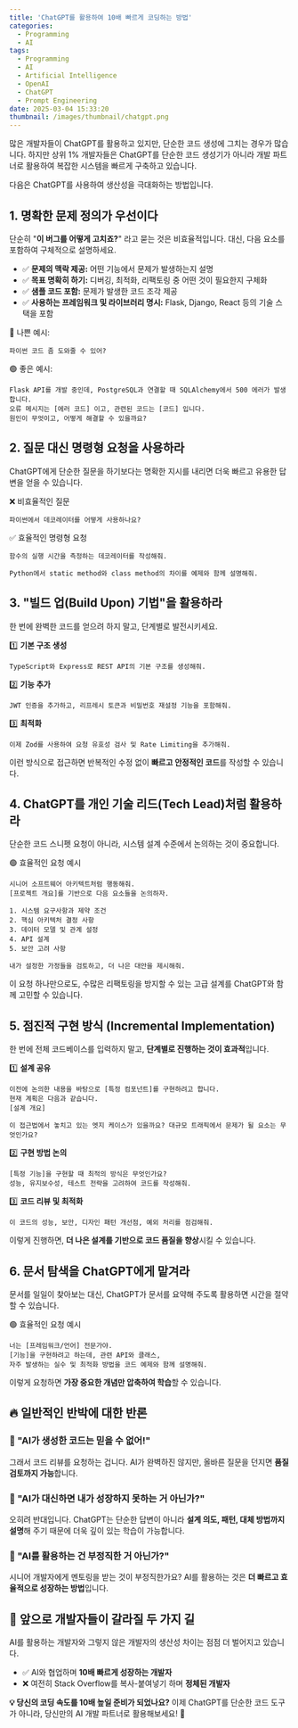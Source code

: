```yaml
---
title: 'ChatGPT를 활용하여 10배 빠르게 코딩하는 방법'
categories:
  - Programming
  - AI
tags:
  - Programming
  - AI
  - Artificial Intelligence
  - OpenAI
  - ChatGPT
  - Prompt Engineering
date: 2025-03-04 15:33:20
thumbnail: /images/thumbnail/chatgpt.png
---
```


많은 개발자들이 ChatGPT를 활용하고 있지만, 단순한 코드 생성에 그치는 경우가 많습니다. 하지만 상위 1% 개발자들은 ChatGPT를 단순한 코드 생성기가 아니라 개발 파트너로 활용하여 복잡한 시스템을 빠르게 구축하고 있습니다.

다음은 ChatGPT를 사용하여 생산성을 극대화하는 방법입니다.

## 1. 명확한 문제 정의가 우선이다

단순히 "**이 버그를 어떻게 고치죠?**" 라고 묻는 것은 비효율적입니다. 대신, 다음 요소를 포함하여 구체적으로 설명하세요.

- ✅ **문제의 맥락 제공:** 어떤 기능에서 문제가 발생하는지 설명
- ✅ **목표 명확히 하기:** 디버깅, 최적화, 리팩토링 중 어떤 것이 필요한지 구체화
- ✅ **샘플 코드 포함:** 문제가 발생한 코드 조각 제공
- ✅ **사용하는 프레임워크 및 라이브러리 명시:** Flask, Django, React 등의 기술 스택을 포함

🔴 나쁜 예시:

```text
파이썬 코드 좀 도와줄 수 있어?
```

🟢 좋은 예시:

```text
Flask API를 개발 중인데, PostgreSQL과 연결할 때 SQLAlchemy에서 500 에러가 발생합니다.
오류 메시지는 [에러 코드] 이고, 관련된 코드는 [코드] 입니다.
원인이 무엇이고, 어떻게 해결할 수 있을까요?
```

## 2. 질문 대신 명령형 요청을 사용하라

ChatGPT에게 단순한 질문을 하기보다는 명확한 지시를 내리면 더욱 빠르고 유용한 답변을 얻을 수 있습니다.

❌ 비효율적인 질문

```text
파이썬에서 데코레이터를 어떻게 사용하나요?
```

✅ 효율적인 명령형 요청

```text
함수의 실행 시간을 측정하는 데코레이터를 작성해줘.
```

```text
Python에서 static method와 class method의 차이를 예제와 함께 설명해줘.
```

## 3. "빌드 업(Build Upon) 기법"을 활용하라

한 번에 완벽한 코드를 얻으려 하지 말고, 단계별로 발전시키세요.

1️⃣ **기본 구조 생성**

```text
TypeScript와 Express로 REST API의 기본 구조를 생성해줘.
```

2️⃣ **기능 추가**

```text
JWT 인증을 추가하고, 리프레시 토큰과 비밀번호 재설정 기능을 포함해줘.
```

3️⃣ **최적화**

```text
이제 Zod를 사용하여 요청 유효성 검사 및 Rate Limiting을 추가해줘.
```

이런 방식으로 접근하면 반복적인 수정 없이 **빠르고 안정적인 코드**를 작성할 수 있습니다.

## 4. ChatGPT를 개인 기술 리드(Tech Lead)처럼 활용하라

단순한 코드 스니펫 요청이 아니라, 시스템 설계 수준에서 논의하는 것이 중요합니다.

🟢 효율적인 요청 예시

```text
시니어 소프트웨어 아키텍트처럼 행동해줘.
[프로젝트 개요]를 기반으로 다음 요소들을 논의하자.

1. 시스템 요구사항과 제약 조건
2. 핵심 아키텍처 결정 사항
3. 데이터 모델 및 관계 설정
4. API 설계
5. 보안 고려 사항

내가 설정한 가정들을 검토하고, 더 나은 대안을 제시해줘.
```

이 요청 하나만으로도, 수많은 리팩토링을 방지할 수 있는 고급 설계를 ChatGPT와 함께 고민할 수 있습니다.

## 5. 점진적 구현 방식 (Incremental Implementation)

한 번에 전체 코드베이스를 입력하지 말고, **단계별로 진행하는 것이 효과적**입니다.

1️⃣ **설계 공유**

```text
이전에 논의한 내용을 바탕으로 [특정 컴포넌트]를 구현하려고 합니다.
현재 계획은 다음과 같습니다.
[설계 개요]

이 접근법에서 놓치고 있는 엣지 케이스가 있을까요? 대규모 트래픽에서 문제가 될 요소는 무엇인가요?
```

2️⃣ **구현 방법 논의**

```text
[특정 기능]을 구현할 때 최적의 방식은 무엇인가요?
성능, 유지보수성, 테스트 전략을 고려하여 코드를 작성해줘.
```

3️⃣ **코드 리뷰 및 최적화**

```text
이 코드의 성능, 보안, 디자인 패턴 개선점, 예외 처리를 점검해줘.
```

이렇게 진행하면, **더 나은 설계를 기반으로 코드 품질을 향상**시킬 수 있습니다.

## 6. 문서 탐색을 ChatGPT에게 맡겨라

문서를 일일이 찾아보는 대신, ChatGPT가 문서를 요약해 주도록 활용하면 시간을 절약할 수 있습니다.

🟢 효율적인 요청 예시

```text
너는 [프레임워크/언어] 전문가야.
[기능]을 구현하려고 하는데, 관련 API와 클래스,
자주 발생하는 실수 및 최적화 방법을 코드 예제와 함께 설명해줘.
```

이렇게 요청하면 **가장 중요한 개념만 압축하여 학습**할 수 있습니다.

## 🔥 일반적인 반박에 대한 반론

### 💭 "AI가 생성한 코드는 믿을 수 없어!"

그래서 코드 리뷰를 요청하는 겁니다. AI가 완벽하진 않지만, 올바른 질문을 던지면 **품질 검토까지 가능**합니다.

### 💭 "AI가 대신하면 내가 성장하지 못하는 거 아닌가?"

오히려 반대입니다. ChatGPT는 단순한 답변이 아니라 **설계 의도, 패턴, 대체 방법까지 설명**해 주기 때문에 더욱 깊이 있는 학습이 가능합니다.

### 💭 "AI를 활용하는 건 부정직한 거 아닌가?"

시니어 개발자에게 멘토링을 받는 것이 부정직한가요?
AI를 활용하는 것은 **더 빠르고 효율적으로 성장하는 방법**입니다.

## 🚀 앞으로 개발자들이 갈라질 두 가지 길

AI를 활용하는 개발자와 그렇지 않은 개발자의 생산성 차이는 점점 더 벌어지고 있습니다.

- ✅ AI와 협업하며 **10배 빠르게 성장하는 개발자**
- ❌ 여전히 Stack Overflow를 복사-붙여넣기 하며 **정체된 개발자**

**💡 당신의 코딩 속도를 10배 높일 준비가 되었나요?**
이제 ChatGPT를 단순한 코드 도구가 아니라, 당신만의 AI 개발 파트너로 활용해보세요! 🚀
